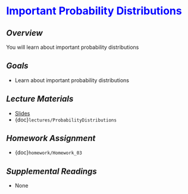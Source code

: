 # <span style="color: blue;"><b>Important Probability Distributions</b></span>

## *Overview*
You will learn about important probability distributions

## *Goals*
* Learn about important probability distributions

## *Lecture Materials*
* [Slides](https://docs.google.com/presentation/d/162LeNpOREjgB2dSaUUs369-KLCTafVjscWL6jGIEQ94/edit?usp=sharing)
* {doc}`lectures/ProbabilityDistributions`

## *Homework Assignment*
* {doc}`homework/Homework_03`

## *Supplemental Readings*
* None